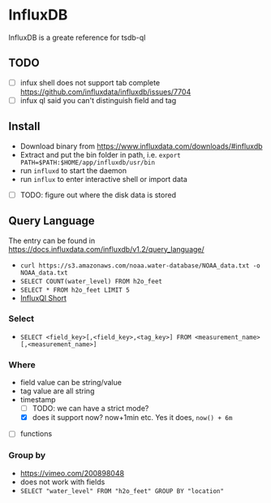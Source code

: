 # InfluxDB

InfluxDB is a greate reference for tsdb-ql

## TODO

- [ ] infux shell does not support tab complete https://github.com/influxdata/influxdb/issues/7704
- [ ] infux ql said you can't distinguish field and tag

## Install

- Download binary from https://www.influxdata.com/downloads/#influxdb
- Extract and put the bin folder in path, i.e. `export PATH=$PATH:$HOME/app/influxdb/usr/bin`
- run `influxd` to start the daemon
- run `influx` to enter interactive shell or import data
- [ ] TODO: figure out where the disk data is stored

## Query Language

The entry can be found in https://docs.influxdata.com/influxdb/v1.2/query_language/

- `curl https://s3.amazonaws.com/noaa.water-database/NOAA_data.txt -o NOAA_data.txt`
- `SELECT COUNT(water_level) FROM h2o_feet`
- `SELECT * FROM h2o_feet LIMIT 5`
- [InfluxQl Short](https://docs.influxdata.com/influxdb/v1.2/query_language/data_exploration/#the-basic-select-statement)

### Select

- `SELECT <field_key>[,<field_key>,<tag_key>] FROM <measurement_name>[,<measurement_name>]`

### Where

- field value can be string/value
- tag value are all string
- timestamp
  - [ ] TODO: we can have a strict mode?
  - [x] does it support now? now+1min etc. Yes it does, `now() + 6m`

- [ ] functions

### Group by

- https://vimeo.com/200898048
- does not work with fields
- `SELECT "water_level" FROM "h2o_feet" GROUP BY "location"`
